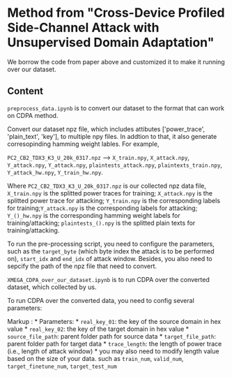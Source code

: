 # Method from "Cross-Device Profiled Side-Channel Attack with Unsupervised Domain Adaptation"

We borrow the code from paper above and customized it to make it running over our dataset.

## Content
```preprocess_data.ipynb``` is to convert our dataset to the format that can work on CDPA method.  

Convert our dataset npz file, which includes attibutes ['power_trace', 'plain_text', 'key'], to multiple npy files. In addtion to that, it also generate corresopinding hamming weight lables. For example,

```PC2_CB2_TDX3_K3_U_20k_0317.npz``` --> ```X_train.npy```, ```X_attack.npy```, ```Y_attack.npy```, ```Y_attack.npy```, ```plaintests_attack.npy```, ```plaintexts_train.npy```, ```Y_attack_hw.npy```, ```Y_train_hw.npy```.

Where ```PC2_CB2_TDX3_K3_U_20k_0317.npz``` is our collected npz data file, ```X_train.npy``` is the splitted power traces for training; ```X_attack.npy``` is the splitted power trace for attacking; ```Y_train.npy``` is the corresponding labels for training;```Y_attack.npy``` is the corresponding labels for attacking; ```Y_()_hw.npy``` is the corresponding hamming weight labels for training/attacking; ```plaintests_().npy``` is the splitted plain texts for training/attacking.

To run the pre-processing script, you need to configure the parameters, such as the ```target_byte``` (which byte index the attack is to be performed on), ```start_idx``` and ```end_idx``` of attack window. Besides, you also need to sepcify the path of the npz file that need to convert.


```XMEGA_CDPA_over_our_dataset.ipynb``` is to run CDPA over the converted dataset, which collected by us.

To run CDPA over the converted data, you need to config several parameters:

Markup : * Parameters:
            * ```real_key_01```: the key of the source domain in hex value
            * ```real_key_02```: the key of the target domain in hex value
            * ```source_file_path```: parent folder path for source data
            * ```target_file_path```: parent folder path for target data
            * ```trace_length```: the length of power trace (i.e., length of attack window)
            * you may also need to modify length value based on the size of your data. such as ```train_num```, ```valid_num```, ```target_finetune_num```, ```target_test_num```
